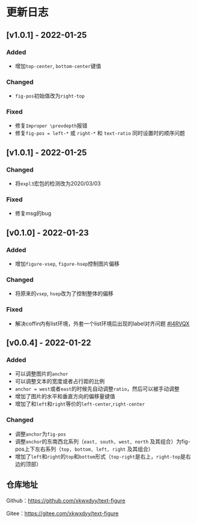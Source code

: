 # 更新日志

## [v1.0.1] - 2022-01-25
### Added
- 增加`top-center`, `bottom-center`键值

### Changed
- `fig-pos`初始值改为`right-top`

### Fixed
- 修复`Improper \prevdepth`报错
- 修复`fig-pos = left-*` 或 `right-*` 和 `text-ratio` 同时设置时的顺序问题

## [v1.0.1] - 2022-01-25
### Changed
- 将`expl3`宏包的检测改为2020/03/03

### Fixed
- 修复msg的bug


## [v0.1.0] - 2022-01-23
### Added
- 增加`figure-vsep`, `figure-hsep`控制图片偏移

### Changed
- 将原来的`vsep`, `hsep`改为了控制整体的偏移


### Fixed

- 解决coffin内有list环境，外套一个list环境后出现的label对齐问题 [#I4RVQX](https://gitee.com/xkwxdyy/text-figure/issues/I4RVQX)

## [v0.0.4] - 2022-01-22

### Added

- 可以调整图片的`anchor`
- 可以调整文本的宽度或者占行距的比例
- `anchor = west`或者`east`的时候先自动调整`ratio`，然后可以被手动调整
- 增加了图片的水平和垂直方向的偏移量键值
- 增加了和`left`和`right`等价的`left-center`,`right-center`

### Changed

- 调整`anchor`为`fig-pos`
- 调整`anchor`的东南西北系列（`east, south, west, north` 及其组合）为fig-pos上下左右系列（`top, bottom, left, right` 及其组合）
- 增加了`left`和`right`的`top`和`bottom`形式（`top-right`是右上，`right-top`是右边的顶部）

## 仓库地址

Github：https://github.com/xkwxdyy/text-figure

Gitee：https://gitee.com/xkwxdyy/text-figure

